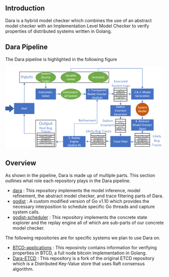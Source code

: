 ## Introduction

Dara is a hybrid model checker which combines the use of an abstract model
checker with an Implementation Level Model Checker to verify properties of
distributed systems written in Golang.

## Dara Pipeline

The Dara pipeline is highlighted in the following figure

![dara.png](img/dara.png)

## Overview

As shown in the pipeline, Dara is made up of multiple parts.
This section outlines what role each repository plays in the Dara pipeline.

+ [dara](https://github.com/DARA-Project/dara) : This repository implements the model inference, model refinement, the abstract model checker, and trace filtering parts of Dara.
+ [godist](https://github.com/DARA-Project/GoDist) : A custom modified version of Go v1.10 which provides the necessary interposition to schedule specific Go threads and capture system calls.
+ [godist-scheduler](https://github.com/DARA-Project/GoDist-Scheduler) : This repository implements the concrete state explorer and the replay engine all of which are sub-parts of our concrete model checker.

The following repositories are for specific systems we plan to use Dara on.
+ [BTCD-applications](https://github.com/DARA-Project/BTCD-Applications) : This reposiroty contains information for verifying properties in BTCD, a full node bitcoin implementation in Golang.
+ [Dara-ETCD](https://github.com/DARA-Project/Dara-Etcd) : This repository is a fork of the original ETCD repository which is a Distributed Key-Value store that uses Raft consensus algorithm.

